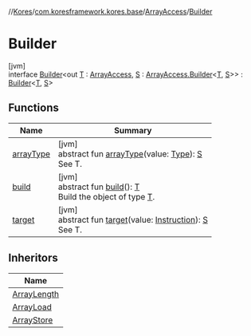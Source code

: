 //[Kores](../../../../index.md)/[com.koresframework.kores.base](../../index.md)/[ArrayAccess](../index.md)/[Builder](index.md)

# Builder

[jvm]\
interface [Builder](index.md)<out [T](index.md) : [ArrayAccess](../index.md), [S](index.md) : [ArrayAccess.Builder](index.md)<[T](index.md), [S](index.md)>> : [Builder](../../../com.koresframework.kores.builder/-builder/index.md)<[T](index.md), [S](index.md)>

## Functions

| Name | Summary |
|---|---|
| [arrayType](array-type.md) | [jvm]<br>abstract fun [arrayType](array-type.md)(value: [Type](https://docs.oracle.com/javase/8/docs/api/java/lang/reflect/Type.html)): [S](index.md)<br>See T. |
| [build](../../../com.koresframework.kores.builder/-builder/build.md) | [jvm]<br>abstract fun [build](../../../com.koresframework.kores.builder/-builder/build.md)(): [T](index.md)<br>Build the object of type [T](../../../com.koresframework.kores.builder/-builder/index.md). |
| [target](target.md) | [jvm]<br>abstract fun [target](target.md)(value: [Instruction](../../../com.koresframework.kores/-instruction/index.md)): [S](index.md)<br>See T. |

## Inheritors

| Name |
|---|
| [ArrayLength](../../-array-length/-builder/index.md) |
| [ArrayLoad](../../-array-load/-builder/index.md) |
| [ArrayStore](../../-array-store/-builder/index.md) |
